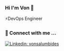 ### Hi I'm Von 👋
⚡DevOps Engineer 

### 💬 Connect with me ...

[![Linkedin: vonsalumbides](https://img.shields.io/badge/LinkedIn-blue?style=flat&logo=linkedin&labelColor=blue)](https://www.linkedin.com/in/von-salumbides-1a7b731b1)
<!--
**von-salumbides/von-salumbides** is a ✨ _special_ ✨ repository because its `README.md` (this file) appears on your GitHub profile.

Here are some ideas to get you started:

- 🔭 I’m currently working on ...
- 🌱 I’m currently learning ...
- 👯 I’m looking to collaborate on ...
- 🤔 I’m looking for help with ...
- 💬 Ask me about ...
- 📫 How to reach me: ...
- 😄 Pronouns: ...
- ⚡ Fun fact: ...
-->
